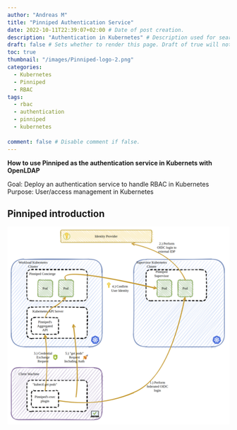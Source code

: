 ```yaml
---
author: "Andreas M"
title: "Pinniped Authentication Service"
date: 2022-10-11T22:39:07+02:00 # Date of post creation.
description: "Authentication in Kubernetes" # Description used for search engine.
draft: false # Sets whether to render this page. Draft of true will not be rendered.
toc: true
thumbnail: "/images/Pinniped-logo-2.png"
categories:
  - Kubernetes
  - Pinniped
  - RBAC
tags:
  - rbac
  - authentication
  - pinniped
  - kubernetes

comment: false # Disable comment if false.
---
```


**How to use Pinniped as the authentication service in Kubernets with OpenLDAP**

Goal: Deploy an authentication service to handle RBAC in Kubernetes
Purpose: User/access management in Kubernetes 

## Pinniped introduction 

 

![](images/image-20221011224510258.png)

